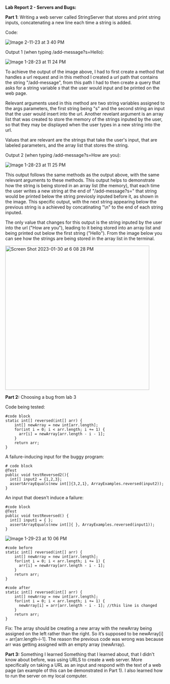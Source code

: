 **Lab Report 2 - Servers and Bugs:**


**Part 1**: Writing a web server called StringServer that stores and print string inputs, concatenating a new line each time a string is added.

Code:



![Image 2-11-23 at 3 40 PM](https://user-images.githubusercontent.com/122492492/218285656-c844caca-0efd-418c-a0ce-3a7d40d7978b.jpg)




Output 1 (when typing /add-message?s=Hello):

![Image 1-28-23 at 11 24 PM](https://user-images.githubusercontent.com/122492492/215312166-b1f8433b-adab-4356-8c12-c47b73789731.jpg)

To achieve the output of the image above, I had to first create a method that handles a url request and in this method I created a url path that contains the string "/add-message", from this path I had to then create a query that asks for a string variable _s_ that the user would input and be printed on the web page. 

Relevant arguments used in this method are two string variables assigned to the args parameters, the first string being "s" and the second string an input that the user would insert into the url. Another revelant argument is an array list that was created to store the memory of the strings inputed by the user, so that they may be displayed when the user types in a new string into the url.

Values that are relevant are the strings that take the user's input, that are labeled parameters, and the array list that stores the string.


Output 2 (when typing /add-message?s=How are you):

![Image 1-28-23 at 11 25 PM](https://user-images.githubusercontent.com/122492492/215393805-e58c8c1e-914a-4d1e-8ecd-9955c57ac2d8.jpg)


This output follows the same methods as the output above, with the same relevant arguments to these methods. This output helps to demonstrate how the string is being stored in an array list (the memory), that each time the 
user writes a new string at the end of "/add-message?s=" that string would be printed below the string previosly inputed before it, as shown in the image. This specific output, with the next string appearing below the previous string is a achieved by concatinating "\n" to the end of each string inputed.

The only value that changes for this output is the string inputed by the user into the url ("How are you"), leading to it being stored into an array list and being printed out below the first string ("Hello"). From the image below you can see how the strings are being stored in the array list in the terminal.

<img width="455" alt="Screen Shot 2023-01-30 at 6 08 28 PM" src="https://user-images.githubusercontent.com/122492492/215641739-76e6b812-6fba-425d-be65-d4762eebf8ea.png">



**Part 2:** Choosing a bug from lab 3

Code being tested:
```
#code block
static int[] reversed(int[] arr) {
    int[] newArray = new int[arr.length];
    for(int i = 0; i < arr.length; i += 1) {
      arr[i] = newArray[arr.length - i - 1];
    }
    return arr;
}
```

A failure-inducing input for the buggy program:
```
# code block
@Test
public void testReversed2(){
  int[] input2 = {1,2,3};
  assertArrayEquals(new int[]{3,2,1}, ArrayExamples.reversed(input2));
}
 ```

An input that doesn't induce a failure:
```
#code block
@Test
public void testReversed() {
  int[] input1 = { };
  assertArrayEquals(new int[]{ }, ArrayExamples.reversed(input1));
}
```

![Image 1-29-23 at 10 06 PM](https://user-images.githubusercontent.com/122492492/215400606-a31a3d76-5272-4c3e-a310-bbe789e35fb8.jpg)


```
#code before
static int[] reversed(int[] arr) {
    int[] newArray = new int[arr.length];
    for(int i = 0; i < arr.length; i += 1) {
      arr[i] = newArray[arr.length - i - 1];
    }
    return arr;
}
```
```
#code after
static int[] reversed(int[] arr) {
    int[] newArray = new int[arr.length];
    for(int i = 0; i < arr.length; i += 1) {
      newArray[i] = arr[arr.length - i - 1]; //this line is changed
    }
    return arr;
}
```
Fix: The array should be creating a new array with the newArray being assigned on the left rather than the right. So it’s supposed to be newArray[i] = arr[arr.length-i-1]. The reason the previous code was wrong was because arr was getting assigned with an empty array (newArray).


**Part 3:** Something I learned
Something that I learned about, that I didn't know about before, was using URLS to create a web server. More specifically on taking a URL as an input and respond with the text of a web page (an example of this can be demonstrated in Part 1). I also learned how to run the server on my local computer.

